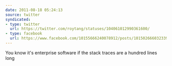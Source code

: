 ```yaml
---
date: 2011-08-18 05:24:13
source: twitter
syndicated:
- type: twitter
  url: https://twitter.com/roytang/statuses/104061012990361600/
- type: facebook
  url: https://www.facebook.com/10155666240078912/posts/10150266603233912
---
```


You know it's enterprise software if the stack traces are a hundred lines long